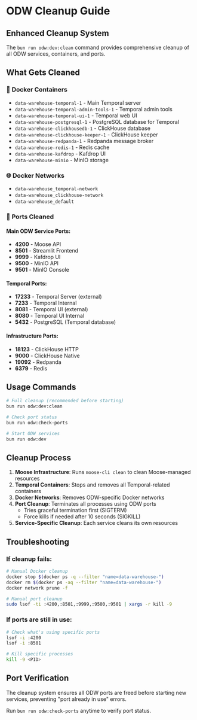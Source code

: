 # ODW Cleanup Guide

## Enhanced Cleanup System

The `bun run odw:dev:clean` command provides comprehensive cleanup of all ODW services, containers, and ports.

## What Gets Cleaned

### 🐳 **Docker Containers**
- `data-warehouse-temporal-1` - Main Temporal server
- `data-warehouse-temporal-admin-tools-1` - Temporal admin tools
- `data-warehouse-temporal-ui-1` - Temporal web UI
- `data-warehouse-postgresql-1` - PostgreSQL database for Temporal
- `data-warehouse-clickhousedb-1` - ClickHouse database
- `data-warehouse-clickhouse-keeper-1` - ClickHouse keeper
- `data-warehouse-redpanda-1` - Redpanda message broker
- `data-warehouse-redis-1` - Redis cache
- `data-warehouse-kafdrop` - Kafdrop UI
- `data-warehouse-minio` - MinIO storage

### 🌐 **Docker Networks**
- `data-warehouse_temporal-network`
- `data-warehouse_clickhouse-network` 
- `data-warehouse_default`

### 🔌 **Ports Cleaned**

#### Main ODW Service Ports:
- **4200** - Moose API
- **8501** - Streamlit Frontend
- **9999** - Kafdrop UI
- **9500** - MinIO API
- **9501** - MinIO Console

#### Temporal Ports:
- **17233** - Temporal Server (external)
- **7233** - Temporal Internal
- **8081** - Temporal UI (external)
- **8080** - Temporal UI Internal
- **5432** - PostgreSQL (Temporal database)

#### Infrastructure Ports:
- **18123** - ClickHouse HTTP
- **9000** - ClickHouse Native
- **19092** - Redpanda
- **6379** - Redis

## Usage Commands

```bash
# Full cleanup (recommended before starting)
bun run odw:dev:clean

# Check port status
bun run odw:check-ports

# Start ODW services
bun run odw:dev
```

## Cleanup Process

1. **Moose Infrastructure**: Runs `moose-cli clean` to clean Moose-managed resources
2. **Temporal Containers**: Stops and removes all Temporal-related containers
3. **Docker Networks**: Removes ODW-specific Docker networks
4. **Port Cleanup**: Terminates all processes using ODW ports
   - Tries graceful termination first (SIGTERM)
   - Force kills if needed after 10 seconds (SIGKILL)
5. **Service-Specific Cleanup**: Each service cleans its own resources

## Troubleshooting

### If cleanup fails:
```bash
# Manual Docker cleanup
docker stop $(docker ps -q --filter "name=data-warehouse-")
docker rm $(docker ps -aq --filter "name=data-warehouse-")
docker network prune -f

# Manual port cleanup
sudo lsof -ti :4200,:8501,:9999,:9500,:9501 | xargs -r kill -9
```

### If ports are still in use:
```bash
# Check what's using specific ports
lsof -i :4200
lsof -i :8501

# Kill specific processes
kill -9 <PID>
```

## Port Verification

The cleanup system ensures all ODW ports are freed before starting new services, preventing "port already in use" errors.

Run `bun run odw:check-ports` anytime to verify port status.